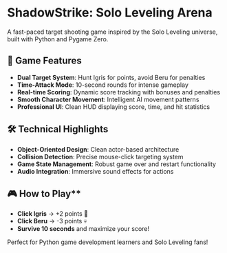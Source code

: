# ShadowStrike: Solo Leveling Arena

A fast-paced target shooting game inspired by the Solo Leveling universe, built with Python and Pygame Zero.

## 🎯 Game Features
- **Dual Target System**: Hunt Igris for points, avoid Beru for penalties
- **Time-Attack Mode**: 10-second rounds for intense gameplay
- **Real-time Scoring**: Dynamic score tracking with bonuses and penalties
- **Smooth Character Movement**: Intelligent AI movement patterns
- **Professional UI**: Clean HUD displaying score, time, and hit statistics

## 🛠️ Technical Highlights
- **Object-Oriented Design**: Clean actor-based architecture
- **Collision Detection**: Precise mouse-click targeting system
- **Game State Management**: Robust game over and restart functionality
- **Audio Integration**: Immersive sound effects for actions

## 🎮 How to Play**
- **Click Igris** → +2 points 🎯
- **Click Beru** → -3 points 💀
- **Survive 10 seconds** and maximize your score!

Perfect for Python game development learners and Solo Leveling fans!
